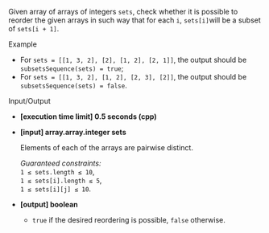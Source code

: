 
Given array of arrays of integers  `sets`, check whether it is possible to reorder the given arrays in such way that for each  `i`,  `sets[i]`will be a subset of  `sets[i + 1]`.

Example

-   For  `sets = [[1, 3, 2], [2], [1, 2], [2, 1]]`, the output should be  
    `subsetsSequence(sets) = true`;
-   For  `sets = [[1, 3, 2], [1, 2], [2, 3], [2]]`, the output should be  
    `subsetsSequence(sets) = false`.

Input/Output

-   **[execution time limit] 0.5 seconds (cpp)**
    
-   **[input] array.array.integer sets**
    
    Elements of each of the arrays are pairwise distinct.
    
    _Guaranteed constraints:_  
    `1 ≤ sets.length ≤ 10`,  
    `1 ≤ sets[i].length ≤ 5`,  
    `1 ≤ sets[i][j] ≤ 10`.
    
-   **[output] boolean**
    
    -   `true`  if the desired reordering is possible,  `false`  otherwise.